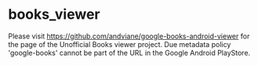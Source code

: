 # books_viewer

Please visit https://github.com/andviane/google-books-android-viewer for the page of the Unofficial Books viewer project. Due metadata policy 'google-books' cannot be part of the URL in the Google Android PlayStore.
